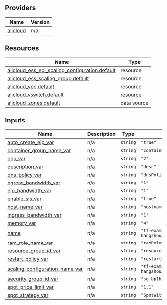<!-- BEGIN_TF_DOCS -->
## Providers

| Name | Version |
|------|---------|
| <a name="provider_alicloud"></a> [alicloud](#provider\_alicloud) | n/a |

## Resources

| Name | Type |
|------|------|
| [alicloud_ess_eci_scaling_configuration.default](https://registry.terraform.io/providers/hashicorp/alicloud/latest/docs/resources/ess_eci_scaling_configuration) | resource |
| [alicloud_ess_scaling_group.default](https://registry.terraform.io/providers/hashicorp/alicloud/latest/docs/resources/ess_scaling_group) | resource |
| [alicloud_vpc.default](https://registry.terraform.io/providers/hashicorp/alicloud/latest/docs/resources/vpc) | resource |
| [alicloud_vswitch.default](https://registry.terraform.io/providers/hashicorp/alicloud/latest/docs/resources/vswitch) | resource |
| [alicloud_zones.default](https://registry.terraform.io/providers/hashicorp/alicloud/latest/docs/data-sources/zones) | data source |

## Inputs

| Name | Description | Type | Default | Required |
|------|-------------|------|---------|:--------:|
| <a name="input_auto_create_eip_var"></a> [auto\_create\_eip\_var](#input\_auto\_create\_eip\_var) | n/a | `string` | `"true"` | no |
| <a name="input_container_group_name_var"></a> [container\_group\_name\_var](#input\_container\_group\_name\_var) | n/a | `string` | `"containerGroupName"` | no |
| <a name="input_cpu_var"></a> [cpu\_var](#input\_cpu\_var) | n/a | `string` | `"2"` | no |
| <a name="input_description_var"></a> [description\_var](#input\_description\_var) | n/a | `string` | `"desc"` | no |
| <a name="input_dns_policy_var"></a> [dns\_policy\_var](#input\_dns\_policy\_var) | n/a | `string` | `"dnsPolicy"` | no |
| <a name="input_egress_bandwidth_var"></a> [egress\_bandwidth\_var](#input\_egress\_bandwidth\_var) | n/a | `string` | `"1"` | no |
| <a name="input_eip_bandwidth_var"></a> [eip\_bandwidth\_var](#input\_eip\_bandwidth\_var) | n/a | `string` | `"1"` | no |
| <a name="input_enable_sls_var"></a> [enable\_sls\_var](#input\_enable\_sls\_var) | n/a | `string` | `"true"` | no |
| <a name="input_host_name_var"></a> [host\_name\_var](#input\_host\_name\_var) | n/a | `string` | `"hostname"` | no |
| <a name="input_ingress_bandwidth_var"></a> [ingress\_bandwidth\_var](#input\_ingress\_bandwidth\_var) | n/a | `string` | `"1"` | no |
| <a name="input_memory_var"></a> [memory\_var](#input\_memory\_var) | n/a | `string` | `"4"` | no |
| <a name="input_name"></a> [name](#input\_name) | n/a | `string` | `"tf-examplecn-hangzhouAlicloudEciContainerGroup10158"` | no |
| <a name="input_ram_role_name_var"></a> [ram\_role\_name\_var](#input\_ram\_role\_name\_var) | n/a | `string` | `"ramRoleName"` | no |
| <a name="input_resource_group_id_var"></a> [resource\_group\_id\_var](#input\_resource\_group\_id\_var) | n/a | `string` | `"resourceGroupId"` | no |
| <a name="input_restart_policy_var"></a> [restart\_policy\_var](#input\_restart\_policy\_var) | n/a | `string` | `"restartPolicy"` | no |
| <a name="input_scaling_configuration_name_var"></a> [scaling\_configuration\_name\_var](#input\_scaling\_configuration\_name\_var) | n/a | `string` | `"tf-examplecn-hangzhouAlicloudEciContainerGroup10158"` | no |
| <a name="input_security_group_id_var"></a> [security\_group\_id\_var](#input\_security\_group\_id\_var) | n/a | `string` | `"sg-bp1hi5tpb5c3e51a15pf"` | no |
| <a name="input_spot_price_limit_var"></a> [spot\_price\_limit\_var](#input\_spot\_price\_limit\_var) | n/a | `string` | `"1.1"` | no |
| <a name="input_spot_strategy_var"></a> [spot\_strategy\_var](#input\_spot\_strategy\_var) | n/a | `string` | `"SpotWithPriceLimit"` | no |
<!-- END_TF_DOCS -->    